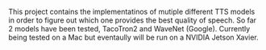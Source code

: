 This project contains the implementatinos of mutiple different TTS models in order to figure out which one provides the best quality of speech.
So far 2 models have been tested, TacoTron2 and WaveNet (Google). Currently being tested on a Mac but eventaully will be run on a NVIDIA Jetson Xavier.
